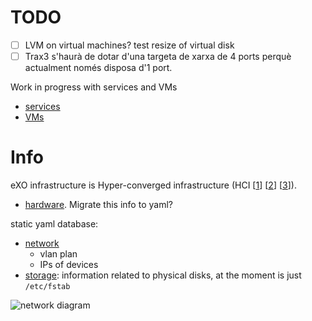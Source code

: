 # TODO

- [ ] LVM on virtual machines? test resize of virtual disk
- [ ] Trax3 s'haurà de dotar d'una targeta de xarxa de 4 ports perquè actualment només disposa d'1 port.

Work in progress with services and VMs

- [services](https://github.com/guifi-exo/public/blob/master/infrastructure/services.md)
- [VMs](https://github.com/guifi-exo/public/blob/master/infrastructure/VMs.md)

# Info

eXO infrastructure is Hyper-converged infrastructure (HCI [[1](https://en.wikipedia.org/wiki/Hyper-converged_infrastructure)] [[2](http://www.helixstorm.com/hyperconverged-infrastructure/)] [[3](https://www.prowesscorp.com/hyper-converged-infrastructure-the-next-data-center-evolution/)]).

- [hardware](https://github.com/guifi-exo/public/blob/master/infrastructure/hardware.md). Migrate this info to yaml?

static yaml database:

- [network](https://github.com/guifi-exo/public/blob/master/infrastructure/db/network.yml)
    - vlan plan
    - IPs of devices
- [storage](https://github.com/guifi-exo/public/blob/master/infrastructure/db/storage.yml): information related to physical disks, at the moment is just `/etc/fstab`


![network diagram](https://github.com/guifi-exo/public/raw/master/infrastructure/diagrams/network_diagram.png)
